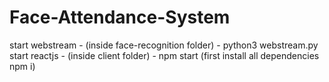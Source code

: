 # Face-Attendance-System

start webstream - (inside face-recognition folder) - python3 webstream.py
start reactjs - (inside client folder) - npm start (first install all dependencies npm i)
